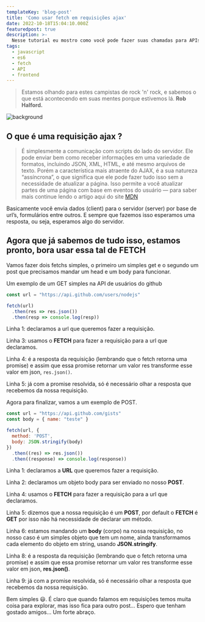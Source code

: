 ```yaml
---
templateKey: 'blog-post'
title: 'Como usar fetch em requisições ajax'
date: 2022-10-18T15:04:10.000Z
featuredpost: true
description: >-
  Nesse tutorial eu mostro como você pode fazer suas chamadas para APIs sem a necessidade usar uma lib externa.
tags:
  - javascript
  - es6
  - fetch
  - API
  - frontend
---
```


>Estamos olhando para estes campistas de rock 'n' rock, e sabemos o que está acontecendo em suas mentes porque estivemos lá. **Rob Halford.**

![background](https://miro.medium.com/max/720/1*6AVdfqPyzeQaG6GI9yj1NA.gif)

## O que  é uma requisição ajax ?

>É simplesmente a comunicação com scripts do lado do servidor. Ele pode enviar bem como receber informações em uma variedade de formatos, incluindo JSON, XML, HTML, e até mesmo arquivos de texto. Porém a característica mais atraente do AJAX, é a sua natureza “assíncrona”, o que significa que ele pode fazer tudo isso sem a necessidade de atualizar a página. Isso permite a você atualizar partes de uma página com base em eventos do usuário — para saber mais continue lendo o artigo aqui do site [MDN](https://developer.mozilla.org/pt-BR/docs/Web/Guide/AJAX/Getting_Started)

Basicamente você envia dados (client) para o servidor (server) por base de url’s, formulários entre outros. E sempre que fazemos isso esperamos uma resposta, ou seja, esperamos algo do servidor.

## Agora que já sabemos de tudo isso, estamos pronto, bora usar essa tal de FETCH

Vamos fazer dois fetchs simples, o primeiro um simples get e o segundo um post que precisamos mandar um head e um body para funcionar.

Um exemplo de um GET simples na API de usuários do github

```javascript
const url = "https://api.github.com/users/nodejs"

fetch(url)
  .then(res => res.json())
  .then(resp => console.log(resp))
 ```

Linha 1: declaramos a url que queremos fazer a requisição.

Linha 3: usamos o **FETCH** para fazer a requisição para a url que declaramos.

Linha 4: é a resposta da requisição (lembrando que o fetch retorna uma promise) e assim que essa promise retornar um valor res transforme esse valor em json, `res.json()`.

Linha 5: já com a promise resolvida, só é necessário olhar a resposta que recebemos da nossa requisição.

Agora para finalizar, vamos a um exemplo de POST.

```javascript
const url = "https://api.github.com/gists"
const body = { name: "teste" }

fetch(url, {
  method: 'POST',
  body: JSON.stringify(body)
})
  .then((res) => res.json())
  .then((response) => console.log(response))
 ```

Linha 1: declaramos a **URL** que queremos fazer a requisição.

Linha 2: declaramos um objeto body para ser enviado no nosso **POST**.

Linha 4: usamos o **FETCH** para fazer a requisição para a url que declaramos.

Linha 5: dizemos que a nossa requisição é um **POST**, por default o **FETCH** é **GET** por isso não há necessidade de declarar um método.

Linha 6: estamos mandando um **body** (corpo) na nossa requisição, no nosso caso é um simples objeto que tem um nome, ainda transformamos cada elemento do objeto em string, usando **JSON.stringify**.

Linha 8: é a resposta da requisição (lembrando que o fetch retorna uma promise) e assim que essa promise retornar um valor res transforme esse valor em json, **res.json()**.

Linha 9: já com a promise resolvida, só é necessário olhar a resposta que recebemos da nossa requisição.

Bem simples 😃. É claro que quando falamos em requisições temos muita coisa para explorar, mas isso fica para outro post… Espero que tenham gostado amigos… Um forte abraço.
